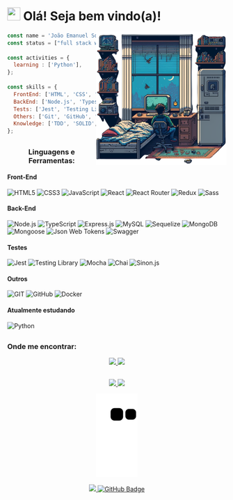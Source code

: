 <h1 align="left"><img src="https://raw.githubusercontent.com/MartinHeinz/MartinHeinz/master/wave.gif" width="30px" height="30px"> Olá! Seja bem vindo(a)!</h1>

<div>
<img align="right" src="images/midjourney-programming-removebg2.png" alt="developer room" width="300rem">

```js
const name = 'João Emanuel Soares Pacheco';
const status = ["full stack web developer", "Tryber student"];

const activities = { 
  learning : ['Python'],
};

const skills = {
  FrontEnd: ['HTML', 'CSS', 'Javascript', 'React', 'Sass'],
  BackEnd: ['Node.js', 'Typescript', 'Express.js', 'MySQL', 'Sequelize', MongoDB, Mongoose],
  Tests: ['Jest', 'Testing Library', 'Mocha', 'Chai', 'Sinon'],
  Others: ['Git', 'GitHub', 'Docker'],
  Knowledge: ['TDD', 'SOLID', 'POO', 'API RESTful', 'MSC'],
};
```
</div>

##
<div>
<h3 align="center">Linguagens e Ferramentas:</h3>
<h4>Front-End</h4>
<div>
  <img
    src="https://img.shields.io/badge/HTML5-E34F26?style=for-the-badge&logo=html5&logoColor=white"
    alt="HTML5"
  >
  <img
    src="https://img.shields.io/badge/CSS3-1572B6?style=for-the-badge&logo=css3&logoColor=white"
    alt="CSS3"
  >
  <img
    src="https://img.shields.io/badge/JavaScript-F7DF1E?style=for-the-badge&logo=javascript&logoColor=black"
    alt="JavaScript"
  >
  <img
    src="https://img.shields.io/badge/React-20232A?style=for-the-badge&logo=react&logoColor=61DAFB"
    alt="React"
  >
  <img
    src="https://img.shields.io/badge/React_Router-CA4245?style=for-the-badge&logo=react-router&logoColor=white"
    alt="React Router"
  />
  <img
    src="https://img.shields.io/badge/Redux-593D88?style=for-the-badge&logo=redux&logoColor=white"
    alt="Redux"
  />
  <img
    src="https://img.shields.io/badge/Sass-CC6699?style=for-the-badge&logo=sass&logoColor=white"
    alt="Sass"
  />
</div>
	
<h4>Back-End</h4>
<div>
  <img
    src="https://img.shields.io/badge/Node.js-339933?style=for-the-badge&logo=nodedotjs&logoColor=white"
    alt="Node.js"
  >
  <img
    src="https://img.shields.io/badge/TypeScript-007ACC?style=for-the-badge&logo=typescript&logoColor=white"
    alt="TypeScript"
  />
  <img
    src="https://img.shields.io/badge/Express.js-000000?style=for-the-badge&logo=express&logoColor=white"
    alt="Express.js"
  />
  <img
    src="https://img.shields.io/badge/MySQL-005C84?style=for-the-badge&logo=mysql&logoColor=white"
    alt="MySQL"
  />
  <img
    src="https://img.shields.io/badge/Sequelize-1572b6?style=for-the-badge&logo=sequelize&logoColor=white"
    alt="Sequelize"
  />
  <img
    src="https://img.shields.io/badge/MongoDB-4EA94B?style=for-the-badge&logo=mongodb&logoColor=white"
    alt="MongoDB"
  />
  <img
    src="https://img.shields.io/badge/Mongoose-white?style=for-the-badge&logo=mongodb&logoColor=7E3021"
    alt="Mongoose"
  />
  <img
    src="https://img.shields.io/badge/JWT-000000?style=for-the-badge&logo=JSON%20web%20tokens&logoColor=white"
    alt="Json Web Tokens"
  />
  <img
    src="https://img.shields.io/badge/-Swagger-%23Clojure?style=for-the-badge&logo=swagger&logoColor=white"
    alt="Swagger"
  />
</div>
	
<h4>Testes</h4>	
<div>
  <img
    src="https://img.shields.io/badge/Jest-C21325?style=for-the-badge&logo=jest&logoColor=white"
    alt="Jest"
  >
  <img
    src="https://img.shields.io/badge/testing%20library-323330?style=for-the-badge&logo=testing-library&logoColor=red"
    alt="Testing Library"
  />
  <img
    src="https://img.shields.io/badge/Mocha-8D6748?style=for-the-badge&logo=Mocha&logoColor=white"
    alt="Mocha"
  />
  <img
    src="https://img.shields.io/badge/chai-A30701?style=for-the-badge&logo=chai&logoColor=white"
    alt="Chai"
  />
  <img
    src="https://img.shields.io/badge/sinon.js-323330?style=for-the-badge&logo=sinon"
    alt="Sinon.js"
  />
</div>
	
<h4>Outros</h4>	
<div>
  <img alt="GIT" title="GIT" src="https://img.shields.io/badge/GIT-000000?style=for-the-badge&logo=git&logoColor=F05032" />
	<img alt="GitHub" title="GitHub" src="https://img.shields.io/badge/GITHUB-000000?style=for-the-badge&logo=github&logoColor=FFFFFF" />
	<img
    src="https://img.shields.io/badge/Docker-2496ED?style=for-the-badge&logo=docker&logoColor=white"
    alt="Docker"
  />
</div>
	
<h4>Atualmente estudando</h4>	
<div>
  <img
    src="https://img.shields.io/badge/Python-3776AB?style=for-the-badge&logo=python&logoColor=white"
    alt="Python"
  />
</div>
</div>

##

<h3>Onde me encontrar:</h3>
<div align="center">
  <a href = "mailto:joaoe.pacheco@gmail.com">
	  <img height="30em" src="https://img.shields.io/badge/-Gmail-%23333?style=for-the-badge&logo=gmail&logoColor=white" target="_blank">
	</a>
  <a href="https://www.linkedin.com/in/joaoespacheco" target="_blank">
	  <img height="30em" src="https://img.shields.io/badge/-LinkedIn-%230077B5?style=for-the-badge&logo=linkedin&logoColor=white" target="_blank">
  </a> 
</div>

##

<div align="center">
  <a href="https://github.com/joaoespacheco">
  <img width="45%" src="https://github-readme-stats-sigma-five.vercel.app/api?username=joaoespacheco&show_icons=true&theme=dark&include_all_commits=true&count_private=true&bg_color=DEG,000080,4682B4&text_color=F8F8FF"/>
  <img width="45%" src="https://github-readme-stats-sigma-five.vercel.app/api/top-langs/?username=joaoespacheco&layout=compact&langs_count=10&theme=dark&bg_color=DEG,000080,4682B4&text_color=F8F8FF"/>
</div>


<div align="center">
  
  ![Snake animation](https://github.com/joaoespacheco/joaoespacheco/blob/output/github-contribution-grid-snake.svg)
  
</div>
    
<div align="center">
  <a href="https://github.com/Meghna-DAS/github-profile-views-counter">
	  <img height="30em" src="https://komarev.com/ghpvc/?username=joaoespacheco">
  </a>
  <a href="https://github.com/joaoespacheco?tab=followers">
	  <img height="30em" src="https://img.shields.io/github/followers/joaoespacheco?      label=Followers&style=social" alt="GitHub Badge">
  </a>
</div>
